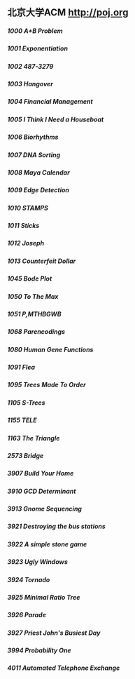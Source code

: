## 北京大学ACM  http://poj.org

##### 1000 A+B Problem
##### 1001 Exponentiation
##### 1002 487-3279
##### 1003 Hangover
##### 1004 Financial Management
##### 1005 I Think I Need a Houseboat
##### 1006 Biorhythms
##### 1007 DNA Sorting
##### 1008 Maya Calendar
##### 1009 Edge Detection
##### 1010 STAMPS
##### 1011 Sticks
##### 1012 Joseph
##### 1013 Counterfeit Dollar


##### 1045 Bode Plot
##### 1050 To The Max
##### 1051 P,MTHBGWB
##### 1068 Parencodings
##### 1080 Human Gene Functions
##### 1091 Flea
##### 1095 Trees Made To Order


##### 1105 S-Trees
##### 1155 TELE
##### 1163 The Triangle


##### 2573 Bridge


##### 3907 Build Your Home
##### 3910 GCD Determinant
##### 3913 Gnome Sequencing
##### 3921 Destroying the bus stations
##### 3922 A simple stone game
##### 3923 Ugly Windows
##### 3924 Tornado
##### 3925 Minimal Ratio Tree
##### 3926 Parade
##### 3927 Priest John's Busiest Day
##### 3994 Probability One


##### 4011 Automated Telephone Exchange

